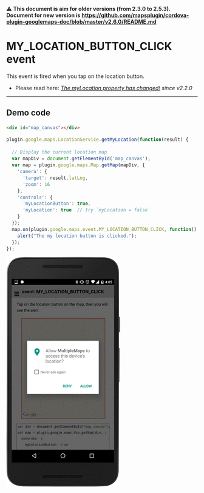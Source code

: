 :warning: **This document is aim for older versions (from 2.3.0 to 2.5.3).
Document for new version is https://github.com/mapsplugin/cordova-plugin-googlemaps-doc/blob/master/v2.6.0/README.md**

# MY_LOCATION_BUTTON_CLICK event

This event is fired when you tap on the location button.

* Please read here: _[The myLocation property has changed!](https://github.com/mapsplugin/cordova-plugin-googlemaps-doc/blob/master/v2.0.0/ReleaseNotes/v2.2.0/README.md#the-mylocation-property-has-changed) since v2.2.0_

-----------------------------------------------------------------------------------

## Demo code

```html
<div id="map_canvas"></div>
```

```js
plugin.google.maps.LocationService.getMyLocation(function(result) {

  // Display the current location map
  var mapDiv = document.getElementById('map_canvas');
  var map = plugin.google.maps.Map.getMap(mapDiv, {
    'camera': {
      'target': result.latLng,
      'zoom': 16
    },
    'controls': {
      'myLocationButton': true,
      'myLocation': true  // try `myLocation = false`
    }
  });
  map.on(plugin.google.maps.event.MY_LOCATION_BUTTON_CLICK, function() {
    alert("The my location button is clicked.");
  });
});
```

![](image.gif)
